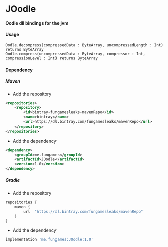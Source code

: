 # JOodle

#### Oodle dll bindings for the jvm
#### Usage
	Oodle.decompress(compressedData : ByteArray, uncompressedLength : Int) returns ByteArray
	Oodle.compress(uncompressedData : ByteArray, compressor : Int, compressionLevel : Int) returns ByteArray
#### Dependency
##### Maven
- Add the repository
```xml
<repositories>
	<repository>
		<id>bintray-fungamesleaks-mavenRepo</id>
		<name>bintray</name>
		<url>https://dl.bintray.com/fungamesleaks/mavenRepo</url>
	</repository>
</repositories>
```
- Add the dependency
```xml
<dependency>
	<groupId>me.fungames</groupId>
	<artifactId>JOodle</artifactId>
	<version>1.0</version>
</dependency>
```
##### Gradle
- Add the repository
```groovy
repositories {
	maven {
		url  "https://dl.bintray.com/fungamesleaks/mavenRepo"
	}
}
```
- Add the dependency
```groovy
implementation 'me.fungames:JOodle:1.0'
```

